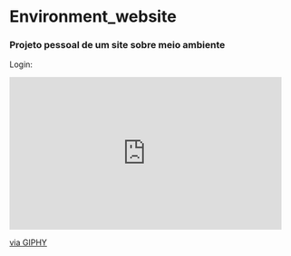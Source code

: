 # Environment_website

### Projeto pessoal de um site sobre meio ambiente

Login:

<iframe src="https://giphy.com/embed/oDzMZjH7G5RLI7G6Q4" width="480" height="270" frameBorder="0" class="giphy-embed" allowFullScreen></iframe><p><a href="https://giphy.com/gifs/oDzMZjH7G5RLI7G6Q4">via GIPHY</a></p>
